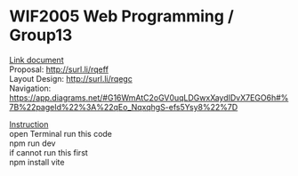 # WIF2005 Web Programming / Group13

<ins>Link document</ins><br>
Proposal: http://surl.li/rqeff <br>
Layout Design: http://surl.li/rqegc <br>
Navigation: https://app.diagrams.net/#G16WmAtC2oGV0uqLDGwxXaydIDvX7EGO6h#%7B%22pageId%22%3A%22qEo_NqxqhgS-efs5Ysy8%22%7D

<ins>Instruction</ins><br>
open Terminal run this code<br>
npm run dev <br>
if cannot run this first <br>
npm install vite 

